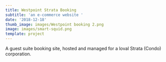 ```yaml
---
title: Westpoint Strata Booking
subtitle: 'an e-commerce website '
date: '2018-12-18'
thumb_image: images/Westpoint booking 2.png
image: images/smart-squid.png
template: project
---
```

A guest suite booking site, hosted and managed for a loval Strata (Condo) corporation.